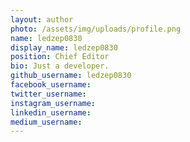 ```yaml
---
layout: author
photo: /assets/img/uploads/profile.png
name: ledzep0830
display_name: ledzep0830
position: Chief Editor
bio: Just a developer.
github_username: ledzep0830
facebook_username: 
twitter_username: 
instagram_username: 
linkedin_username: 
medium_username: 
---
```


